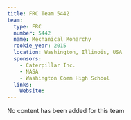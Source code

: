 ```yaml
---
title: FRC Team 5442
team:
  type: FRC
  number: 5442
  name: Mechanical Monarchy
  rookie_year: 2015
  location: Washington, Illinois, USA
  sponsors:
    - Caterpillar Inc.
    - NASA
    - Washington Comm High School
  links:
    Website: 
---
```

No content has been added for this team